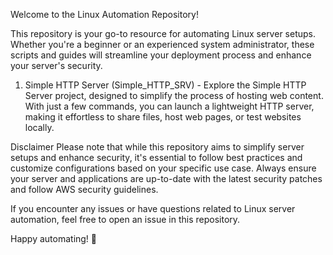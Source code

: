 Welcome to the Linux Automation Repository!

This repository is your go-to resource for automating Linux server setups. Whether you're a beginner or an experienced system administrator, these scripts and guides will streamline your deployment process and enhance your server's security.

1. Simple HTTP Server (Simple_HTTP_SRV) - Explore the Simple HTTP Server project, designed to simplify the process of hosting web content. With just a few commands, you can launch a lightweight HTTP server, making it effortless to share files, host web pages, or test websites locally.


Disclaimer
Please note that while this repository aims to simplify server setups and enhance security, it's essential to follow best practices and customize configurations based on your specific use case. Always ensure your server and applications are up-to-date with the latest security patches and follow AWS security guidelines.

If you encounter any issues or have questions related to Linux server automation, feel free to open an issue in this repository.

Happy automating! 🚀
